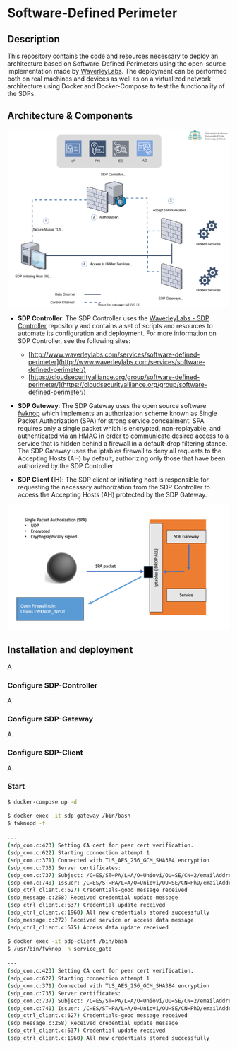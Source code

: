 # Software-Defined Perimeter

## Description

This repository contains the code and resources necessary to deploy an architecture based on Software-Defined Perimeters using the open-source implementation made by [WaverleyLabs](https://www.waverleylabs.com/services/software-defined-perimeter-panther-sdp-implementation/). The deployment can be performed both on real machines and devices as well as on a virtualized network architecture using Docker and Docker-Compose to test the functionality of the SDPs.

## Architecture & Components

![SDP Architecture](docs/BasicSDP.svg)

- **SDP Controller**: The SDP Controller uses the [WaverleyLabs - SDP Controller](https://github.com/waverleylabs/SDPController.git) repository and contains a set of scripts and resources to automate its configuration and deployment. For more information on SDP Controller, see the following sites:
  - [http://www.waverleylabs.com/services/software-defined-perimeter](http://www.waverleylabs.com/services/software-defined-perimeter/)
  - [https://cloudsecurityalliance.org/group/software-defined-perimeter/](https://cloudsecurityalliance.org/group/software-defined-perimeter/)

- **SDP Gateway**: The SDP Gateway uses the open source software [fwknop](https://github.com/mrash/fwknop) which implements an authorization scheme known as Single Packet Authorization (SPA) for strong service concealment. SPA requires only a single packet which is encrypted, non-replayable, and authenticated via an HMAC in order to communicate desired access to a service that is hidden behind a firewall in a default-drop filtering stance. The SDP Gateway uses the iptables firewall to deny all requests to the Accepting Hosts (AH) by default, authorizing only those that have been authorized by the SDP Controller.

- **SDP Client (IH)**: The SDP client or initiating host is responsible for requesting the necessary authorization from the SDP Controller to access the Accepting Hosts (AH) protected by the SDP Gateway.

![SPA](docs/rsz_spa.png)

## Installation and deployment

A

### Configure SDP-Controller

A

### Configure SDP-Gateway

A

### Configure SDP-Client

A

### Start

```bash
$ docker-compose up -d
```

```bash
$ docker exec -it sdp-gateway /bin/bash
$ fwknopd -f

---
(sdp_com.c:423) Setting CA cert for peer cert verification.
(sdp_com.c:622) Starting connection attempt 1
(sdp_com.c:371) Connected with TLS_AES_256_GCM_SHA384 encryption
(sdp_com.c:735) Server certificates:
(sdp_com.c:737) Subject: /C=ES/ST=PA/L=A/O=Uniovi/OU=SE/CN=2/emailAddress=abc@xyz.com
(sdp_com.c:740) Issuer: /C=ES/ST=PA/L=A/O=Uniovi/OU=SE/CN=PhD/emailAddress=abc@xyz.com
(sdp_ctrl_client.c:627) Credentials-good message received
(sdp_message.c:258) Received credential update message
(sdp_ctrl_client.c:637) Credential update received
(sdp_ctrl_client.c:1960) All new credentials stored successfully
(sdp_message.c:272) Received service or access data message
(sdp_ctrl_client.c:675) Access data update received
```

```bash
$ docker exec -it sdp-client /bin/bash
$ /usr/bin/fwknop -n service_gate

---
(sdp_com.c:423) Setting CA cert for peer cert verification.
(sdp_com.c:622) Starting connection attempt 1
(sdp_com.c:371) Connected with TLS_AES_256_GCM_SHA384 encryption
(sdp_com.c:735) Server certificates:
(sdp_com.c:737) Subject: /C=ES/ST=PA/L=A/O=Uniovi/OU=SE/CN=2/emailAddress=abc@xyz.com
(sdp_com.c:740) Issuer: /C=ES/ST=PA/L=A/O=Uniovi/OU=SE/CN=PhD/emailAddress=abc@xyz.com
(sdp_ctrl_client.c:627) Credentials-good message received
(sdp_message.c:258) Received credential update message
(sdp_ctrl_client.c:637) Credential update received
(sdp_ctrl_client.c:1960) All new credentials stored successfully
```